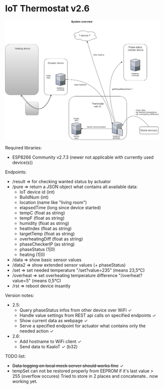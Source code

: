 # IoT Thermostat v2.6

![image](https://raw.githubusercontent.com/bbkbarbar/IoT-thermostat_Project/main/IoT_Thermostat_v2.png)

Required libraries:
 - ESP8266 Community v2.7.3 (newer not applicable with currently used device(s))

Endpoints:
 - /result => for checking wanted status by actuator
 - /pure => return a JSON object what contains all available data:
   - IoT device id (int)
   - BuildNum (int)
   - location (name like "living room")
   - elapsedTime (long since device started)
   - tempC (float as string)
   - tempF (float as string)
   - humidity (float as string)
   - heatIndex (float as string)
   - targetTemp (float as string)
   - overheatingDiff (float as string)
   - phaseCheckerIP (as string)
   - phaseStatus (1|0)
   - heating (1|0)
 - /data => show basic sensor values
 - /data2 => show extended sensor values (+ phaseStatus)
 - /set => set needed temperature
   "/set?value=235" (means 23,5°C)
 - /overheat => set overheating temperature difference
   "/overheat?value=5" (means 0,5°C)
 - /rst => reboot device insantly


Version notes:
 - 2.5:
    - Query phaseStatus infos from other device over WiFi ✓
    - Handle value settings from REST api calls on specified endpoints ✓
    - Show current data as webpage ✓
    - Serve a specified endpoint for actuator what contains only the needed action ✓
 - 2.6:
    - Add hostname to WiFi client ✓
    - Send data to KaaIoT ✓ (b32)

TODO list:
 - ~~Data logging on local mock server should works fine~~ ✓
 - tempSet can not be restored properly from EEPROM if it's last value > 255
   (overflow occures)
   Tried to store in 2 places and concatenate.. now working yet.
